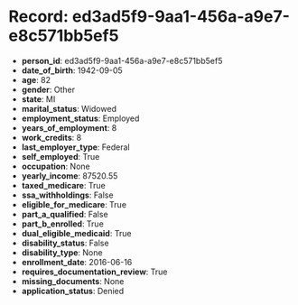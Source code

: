 # Record: ed3ad5f9-9aa1-456a-a9e7-e8c571bb5ef5

- **person_id**: ed3ad5f9-9aa1-456a-a9e7-e8c571bb5ef5
- **date_of_birth**: 1942-09-05
- **age**: 82
- **gender**: Other
- **state**: MI
- **marital_status**: Widowed
- **employment_status**: Employed
- **years_of_employment**: 8
- **work_credits**: 8
- **last_employer_type**: Federal
- **self_employed**: True
- **occupation**: None
- **yearly_income**: 87520.55
- **taxed_medicare**: True
- **ssa_withholdings**: False
- **eligible_for_medicare**: True
- **part_a_qualified**: False
- **part_b_enrolled**: True
- **dual_eligible_medicaid**: True
- **disability_status**: False
- **disability_type**: None
- **enrollment_date**: 2016-06-16
- **requires_documentation_review**: True
- **missing_documents**: None
- **application_status**: Denied